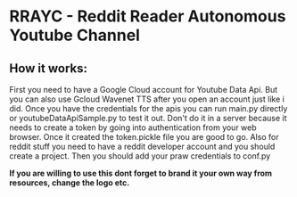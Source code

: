 # RRAYC - Reddit Reader Autonomous Youtube Channel
## How it works:
First you need to have a Google Cloud account for Youtube Data Api. But you can also use Gcloud Wavenet TTS after you open an account just like i did. Once you have the credentials for the apis you can run main.py directly or youtubeDataApiSample.py to test it out. Don't do it in a server because it needs to create a token by going into authentication from your web browser. Once it created the token.pickle file you are good to go. Also for reddit stuff you need to have a reddit developer account and you should create a project. Then you should add your praw credentials to conf.py

**If you are willing to use this dont forget to brand it your own way from resources, change the logo etc.**
